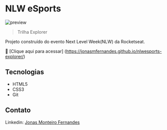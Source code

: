 # NLW eSports 
![preview](/nlwesports-explorer/.github/127.0.0.1_5500_nlwesports-explorer_index.html.png)

> Trilha Explorer

Projeto construído do evento Next Level Week(NLW) da Rocketseat.

🚀 [Clique aqui para acessar] (https://jonasmfernandes.github.io/nlwesports-explorer/) 

## Tecnologias

- HTML5
- CSS3
- Git

## Contato

Linkedin: [Jonas Monteiro Fernandes](https://www.linkedin.com/in/jonas-monteiro-fernandes/)
